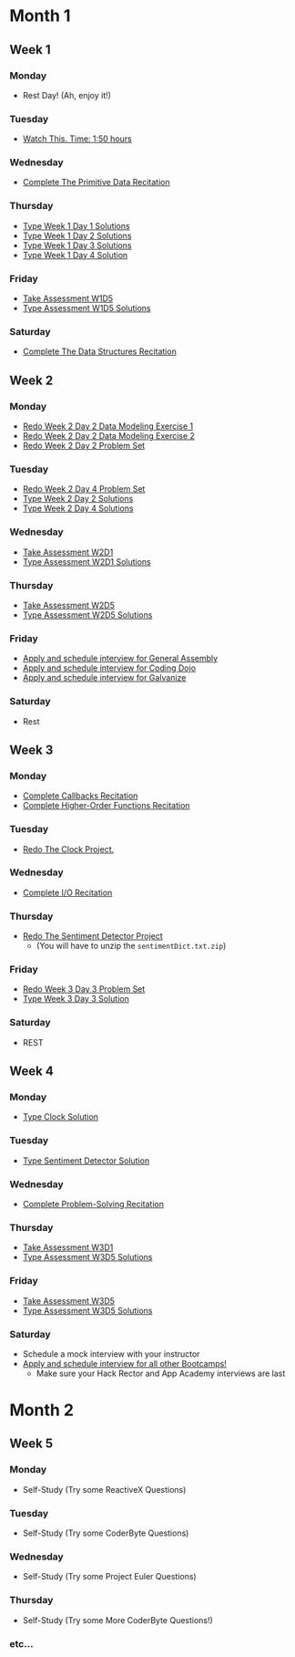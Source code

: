 # Month 1

## Week 1
### Monday
  * Rest Day! (Ah, enjoy it!)
### Tuesday
  * [Watch This. Time: 1:50 hours](https://www.youtube.com/watch?v=v2ifWcnQs6M)
### Wednesday
  * [Complete The Primitive Data Recitation](../../recitations)
### Thursday
  * [Type Week 1 Day 1 Solutions](../../solutions/w1/d1/solution.js)
  * [Type Week 1 Day 2 Solutions](../../solutions/w1/d2/solution.js)
  * [Type Week 1 Day 3 Solutions](../../solutions/w1/d3/solution.js)
  * [Type Week 1 Day 4 Solution](../../solutions/w1/d4/solution.js)
### Friday
  * [Take Assessment W1D5](https://github.com/appacademy/Bootcamp-Prep-Assessments)
  * [Type Assessment W1D5 Solutions](https://github.com/appacademy/Bootcamp-Prep-Assessments)
### Saturday
  * [Complete The Data Structures Recitation](../../recitations)



## Week 2
### Monday
  * [Redo Week 2 Day 2 Data Modeling Exercise 1](../../w2/d2/data_model1.js)
  * [Redo Week 2 Day 2 Data Modeling Exercise 2](../../w2/d2/data_model2.js)
  * [Redo Week 2 Day 2 Problem Set](../../w2/d2/problem_set.md)
### Tuesday
  * [Redo Week 2 Day 4 Problem Set](../../w2/d4/problem_set.md)
  * [Type Week 2 Day 2 Solutions](../../solutions/w2/d2/solution.js)
  * [Type Week 2 Day 4 Solutions](../../solutions/w2/d4/solution.js)
### Wednesday
  * [Take Assessment W2D1](https://github.com/appacademy/Bootcamp-Prep-Assessments)
  * [Type Assessment W2D1 Solutions](https://github.com/appacademy/Bootcamp-Prep-Assessments)
### Thursday
  * [Take Assessment W2D5](https://github.com/appacademy/Bootcamp-Prep-Assessments)
  * [Type Assessment W2D5 Solutions](https://github.com/appacademy/Bootcamp-Prep-Assessments)
### Friday
  * [Apply and schedule interview for General Assembly](../../other/whats_next.md)
  * [Apply and schedule interview for Coding Dojo](../../other/whats_next.md)
  * [Apply and schedule interview for Galvanize](../../other/whats_next.md)
### Saturday
  * Rest

## Week 3
### Monday
  * [Complete Callbacks Recitation](../../recitations)
  * [Complete Higher-Order Functions Recitation](../../recitations)
### Tuesday
  * [Redo The Clock Project.](../../w3/d2/clock.md)
### Wednesday
  * [Complete I/O Recitation](../../recitations)
### Thursday
  * [Redo The Sentiment Detector Project](../../w3/d2/sentiment_detector)
    - (You will have to unzip the `sentimentDict.txt.zip`)
### Friday
  * [Redo Week 3 Day 3 Problem Set](../../w3/d3/problem_set.md)
  * [Type Week 3 Day 3 Solution](../../solutions/w3/d3/solution.js)
### Saturday
  * REST

## Week 4
### Monday
  * [Type Clock Solution](../../solutions/w3/d4/clock.js)
### Tuesday
  * [Type Sentiment Detector Solution](../../w3/d4/sentiment.js)
### Wednesday
  * [Complete Problem-Solving Recitation](../../recitations)
### Thursday
  * [Take Assessment W3D1](https://github.com/appacademy/Bootcamp-Prep-Assessments)
  * [Type Assessment W3D5 Solutions](https://github.com/appacademy/Bootcamp-Prep-Assessments)
### Friday
  * [Take Assessment W3D5](https://github.com/appacademy/Bootcamp-Prep-Assessments)
  * [Type Assessment W3D5 Solutions](https://github.com/appacademy/Bootcamp-Prep-Assessments)
### Saturday
  * Schedule a mock interview with your instructor
  * [Apply and schedule interview for all other Bootcamps!](../../other/whats_next.md)
    - Make sure your Hack Rector and App Academy interviews are last

# Month 2

## Week 5
### Monday
  * Self-Study (Try some ReactiveX Questions)
### Tuesday
  * Self-Study (Try some CoderByte Questions)
### Wednesday
  * Self-Study (Try some Project Euler Questions)
### Thursday
  * Self-Study (Try some More CoderByte Questions!)
### etc...
